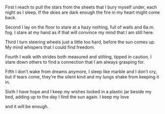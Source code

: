 First
I reach to pull the stars from the sheets
that I bury myself under,
each night as I sleep.
If the skies are dark enough
the fire in my heart might come back.

Second
I lay on the floor to stare at a hazy
nothing, full of walls and 6a.m. fog.
I stare at my hand
as if that will convince my mind
that I am still here.

Third
I turn steering wheels
just a little too hard,
before the sun comes up.
My mind whispers
that I could find freedom.

Fourth
I walk with strides both measured
and stilting, tipped in caution,
I stare down others
to find a connection that
I am always grasping for.

Fifth
I don’t wake from dreams anymore,
I sleep like marble
and I don’t cry, but if tears come,
they’re the silent kind
and my lungs shake from keeping it in.

Sixth
I have hope
and I keep my wishes locked in
a plastic jar beside my bed, adding up
to the day I find the sun again.
I keep my love

and it will be enough.
